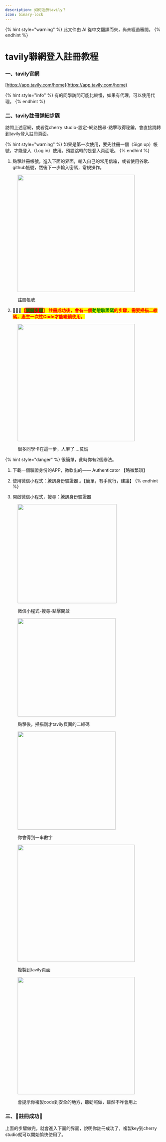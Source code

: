 ```yaml
---
description: 如何注册tavily？
icon: binary-lock
---
```


{% hint style="warning" %}
此文件由 AI 從中文翻譯而來，尚未經過審閱。
{% endhint %}

# tavily聯網登入註冊教程

### 一、tavily官網

[https://app.tavily.com/home](https://app.tavily.com/home)

{% hint style="info" %}
有的同學訪問可能比較慢，如果有代理，可以使用代理。
{% endhint %}

### 二、tavily註冊詳細步驟

訪問上述官網，或者從cherry studio-設定-網路搜尋-點擊取得秘鑰，會直接跳轉到tavily登入註冊頁面。

{% hint style="warning" %}
如果是第一次使用，要先註冊一個（Sign up）帳號，才能登入（Log in）使用。預設跳轉的是登入頁面哦。
{% endhint %}

1. 點擊註冊帳號，進入下面的界面，輸入自己的常用信箱，或者使用谷歌、github帳號，然後下一步輸入密碼，常規操作。

<figure><img src="../../.gitbook/assets/image (117).png" alt="" width="375"><figcaption><p>註冊帳號</p></figcaption></figure>

2. 🚨🚨🚨<mark style="color:red;">**【**</mark><mark style="color:green;background-color:red;">**關鍵步驟**</mark><mark style="color:red;">**】 註冊成功後，會有一個**</mark><mark style="color:green;">**動態驗證碼**</mark><mark style="color:red;">**的步驟，需要掃描二維碼，產生一次性Code才能繼續使用。**</mark>

<figure><img src="../../.gitbook/assets/image (118).png" alt="" width="375"><figcaption><p>很多同學卡在這一步，人麻了....莫慌</p></figcaption></figure>

{% hint style="danger" %}
很簡單，此時你有2個辦法。

1. 下載一個驗證身份的APP，微軟出的—— Authenticator  【略微繁瑣】
2. 使用微信小程式：騰訊身份驗證器 。【簡單，有手就行，建議】
{% endhint %}

3. 開啟微信小程式，搜尋：騰訊身份驗證器

<figure><img src="../../.gitbook/assets/image (119).png" alt="" width="317"><figcaption><p>微信小程式-搜尋-點擊開啟</p></figcaption></figure>

<figure><img src="../../.gitbook/assets/image (120).png" alt="" width="314"><figcaption><p>點擊後，掃描剛才tavily頁面的二維碼</p></figcaption></figure>

<figure><img src="../../.gitbook/assets/image (123).png" alt="" width="314"><figcaption><p>你會得到一串數字</p></figcaption></figure>

<figure><img src="../../.gitbook/assets/image (122).png" alt="" width="375"><figcaption><p>複製到tavily頁面</p></figcaption></figure>

<figure><img src="../../.gitbook/assets/image (124).png" alt="" width="375"><figcaption><p>會提示你複製code到安全的地方，聽勸照做，雖然不咋會用上</p></figcaption></figure>

### 三、🎉註冊成功🎉

上面的步驟做完，就會進入下面的界面，說明你註冊成功了，複製key到cherry studio就可以開始愉快使用了。

<figure><img src="../../.gitbook/assets/image (114).png" alt=""><figcaption></figcaption></figure>